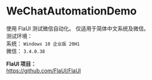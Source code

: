 # WeChatAutomationDemo
使用 FlaUI 测试微信自动化。
仅适用于简体中文系统及微信。<br />
测试环境： <br />
系统： `Windows 10 企业版 20H1` <br>
微信： `3.4.0.38` <br />

**FlaUI 项目：**<br />
https://github.com/FlaUI/FlaUI
